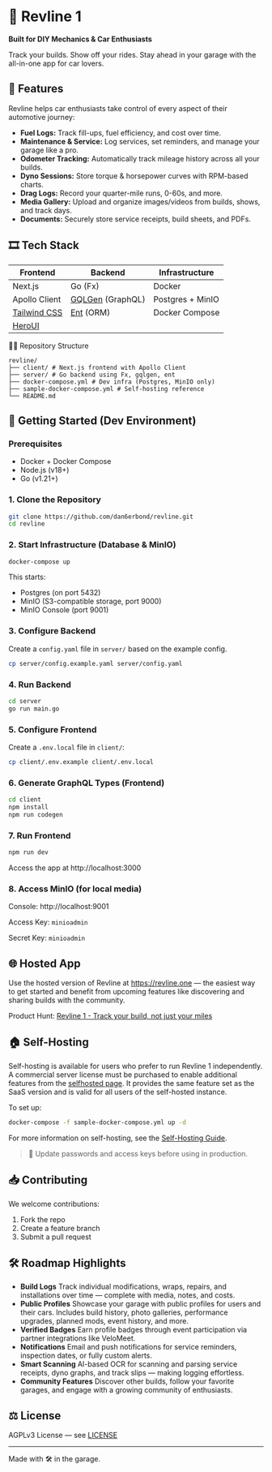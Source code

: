 # 🏁 Revline 1

**Built for DIY Mechanics & Car Enthusiasts**

Track your builds. Show off your rides. Stay ahead in your garage with the all-in-one app for car lovers.

## 🧰 Features

Revline helps car enthusiasts take control of every aspect of their automotive journey:

- **Fuel Logs:** Track fill-ups, fuel efficiency, and cost over time.
- **Maintenance & Service:** Log services, set reminders, and manage your garage like a pro.
- **Odometer Tracking:** Automatically track mileage history across all your builds.
- **Dyno Sessions:** Store torque & horsepower curves with RPM-based charts.
- **Drag Logs:** Record your quarter-mile runs, 0-60s, and more.
- **Media Gallery:** Upload and organize images/videos from builds, shows, and track days.
- **Documents:** Securely store service receipts, build sheets, and PDFs.

## 🎞️ Tech Stack

| Frontend                                 | Backend                                 | Infrastructure   |
| ---------------------------------------- | --------------------------------------- | ---------------- |
| Next.js                                  | Go (Fx)                                 | Docker           |
| Apollo Client                            | [GQLGen](https://gqlgen.com/) (GraphQL) | Postgres + MinIO |
| [Tailwind CSS](https://tailwindcss.com/) | [Ent](https://entgo.io/) (ORM)          | Docker Compose   |
| [HeroUI](https://www.heroui.com/)        |                                         |                  |

🧑‍💻 Repository Structure

```
revline/
├── client/ # Next.js frontend with Apollo Client
├── server/ # Go backend using Fx, gqlgen, ent
├── docker-compose.yml # Dev infra (Postgres, MinIO only)
├── sample-docker-compose.yml # Self-hosting reference
└── README.md
```

## 🚀 Getting Started (Dev Environment)

### Prerequisites

- Docker + Docker Compose
- Node.js (v18+)
- Go (v1.21+)

### 1. Clone the Repository

```bash
git clone https://github.com/dan6erbond/revline.git
cd revline
```

### 2. Start Infrastructure (Database & MinIO)

```bash
docker-compose up
```

This starts:

- Postgres (on port 5432)
- MinIO (S3-compatible storage, port 9000)
- MinIO Console (port 9001)

### 3. Configure Backend

Create a `config.yaml` file in `server/` based on the example config.

```bash
cp server/config.example.yaml server/config.yaml
```

### 4. Run Backend

```bash
cd server
go run main.go
```

### 5. Configure Frontend

Create a `.env.local` file in `client/`:

```bash
cp client/.env.example client/.env.local
```

### 6. Generate GraphQL Types (Frontend)

```bash
cd client
npm install
npm run codegen
```

### 7. Run Frontend

```bash
npm run dev
```

Access the app at http://localhost:3000

### 8. Access MinIO (for local media)

Console: http://localhost:9001

Access Key: `minioadmin`

Secret Key: `minioadmin`

## 🌐 Hosted App

Use the hosted version of Revline at https://revline.one — the easiest way to get started and benefit from upcoming features like discovering and sharing builds with the community.

Product Hunt: [Revline 1 - Track your build, not just your miles](https://www.producthunt.com/posts/revline-1)

## 🏠 Self-Hosting

Self-hosting is available for users who prefer to run Revline 1 independently. A commercial server license must be purchased to enable additional features from the [selfhosted page](https://revline.one/selfhosted). It provides the same feature set as the SaaS version and is valid for all users of the self-hosted instance.

To set up:

```bash
docker-compose -f sample-docker-compose.yml up -d
```

For more information on self-hosting, see the [Self-Hosting Guide](https://revline.one/selfhosted).

> 🔐 Update passwords and access keys before using in production.

## 📥 Contributing

We welcome contributions:

1. Fork the repo
2. Create a feature branch
3. Submit a pull request

## 🛠 Roadmap Highlights

- **Build Logs**
Track individual modifications, wraps, repairs, and installations over time — complete with media, notes, and costs.
- **Public Profiles**
Showcase your garage with public profiles for users and their cars. Includes build history, photo galleries, performance upgrades, planned mods, event history, and more.
- **Verified Badges**
Earn profile badges through event participation via partner integrations like VeloMeet.
- **Notifications**
Email and push notifications for service reminders, inspection dates, or fully custom alerts.
- **Smart Scanning**
AI-based OCR for scanning and parsing service receipts, dyno graphs, and track slips — making logging effortless.
- **Community Features**
Discover other builds, follow your favorite garages, and engage with a growing community of enthusiasts.



## ⚖️ License

AGPLv3 License — see [LICENSE](./LICENSE)

---

Made with 🛠️ in the garage.
